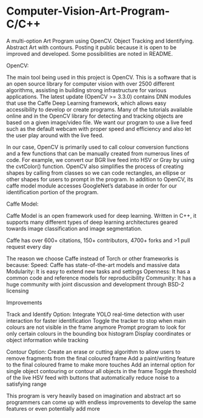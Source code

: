# Computer-Vision-Art-Program-C/C++
A multi-option Art Program using OpenCV. Object Tracking and Identifying. Abstract Art with contours. Posting it public because it is open to be improved and developed. Some possibilities are noted in README.

OpenCV:

The main tool being used in this project is OpenCV.  This is a software that is an open source library for computer vision with over 2500 different algorithms, assisting in building strong infrastructure for various applications. The latest update (OpenCV >= 3.3.0) contains DNN modules that use the Caffe Deep Learning framework, which allows easy accessibility to develop or create programs. Many of the tutorials available online and in the OpenCV library for detecting and tracking objects are based on a given image/video file. We want our program to use a live feed such as the default webcam with proper speed and efficiency and also let the user play around with the live feed.

In our case, OpenCV is primarily used to call colour conversion functions and a few functions that can be manually created from numerous lines of code. For example, we convert our BGR live feed into HSV or Gray by using the cvtColor() function. OpenCV also simplifies the process of creating shapes by calling from classes so we can code rectangles, an ellipse or other shapes for users to prompt in the program. In addition to OpenCV, its caffe model module accesses GoogleNet’s database in order for our identification portion of the program.

Caffe Model:

Caffe Model is an open framework used for deep learning. Written in C++, it supports many different types of deep learning architectures geared towards image classification and image segmentation. 

Caffe has over 600+ citations, 150+ contributors, 4700+ forks and >1 pull request every day 

The reason we choose Caffe instead of Torch or other frameworks is because:
Speed: Caffe has state-of-the-art models and massive data
Modularity:  It is easy to extend new tasks and settings
Openness: It has a common code and reference models for reproducibility
Community: It has a huge community with joint discussion and development through BSD-2 licensing

Improvements

Track and Identify Option:
Integrate YOLO real-time detection with user interaction for faster identification
Toggle the tracker to stop when main colours are not visible in the frame anymore
Prompt program to look for only certain colours in the bounding box histogram
Display coordinates or object information while tracking 

Contour Option:
Create an erase or cutting algorithm to allow users to remove fragments from the final coloured frame
Add a paint/writing feature to the final coloured frame to make more touches
Add an internal option for single object contouring or contour all objects in the frame
Toggle threshold of the live HSV feed with buttons that automatically reduce noise to a satisfying range

This program is very heavily based on imagination and abstract art so programmers can come up with endless improvements to develop the same features or even potentially add more


